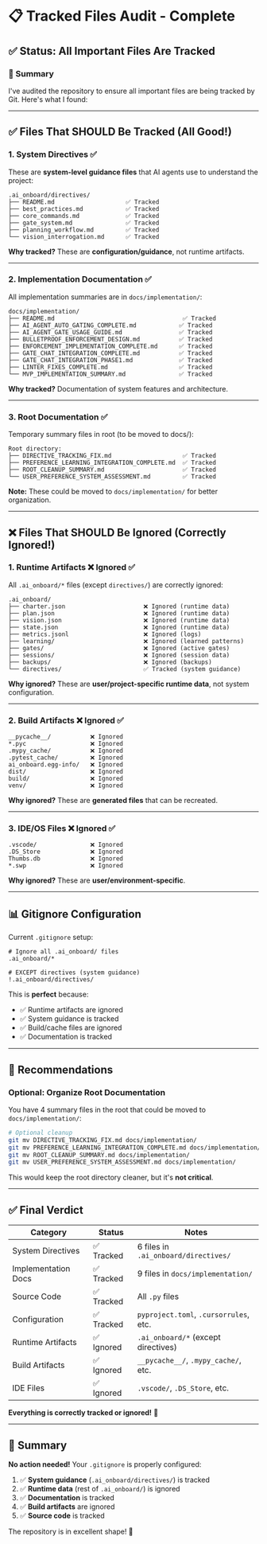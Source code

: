 # 📋 Tracked Files Audit - Complete

## ✅ Status: All Important Files Are Tracked

### 🎯 Summary

I've audited the repository to ensure all important files are being tracked by Git. Here's what I found:

---

## ✅ **Files That SHOULD Be Tracked** (All Good!)

### **1. System Directives** ✅
These are **system-level guidance files** that AI agents use to understand the project:

```
.ai_onboard/directives/
├── README.md                    ✅ Tracked
├── best_practices.md            ✅ Tracked
├── core_commands.md             ✅ Tracked
├── gate_system.md               ✅ Tracked
├── planning_workflow.md         ✅ Tracked
└── vision_interrogation.md      ✅ Tracked
```

**Why tracked?** These are **configuration/guidance**, not runtime artifacts.

---

### **2. Implementation Documentation** ✅
All implementation summaries are in `docs/implementation/`:

```
docs/implementation/
├── README.md                                    ✅ Tracked
├── AI_AGENT_AUTO_GATING_COMPLETE.md            ✅ Tracked
├── AI_AGENT_GATE_USAGE_GUIDE.md                ✅ Tracked
├── BULLETPROOF_ENFORCEMENT_DESIGN.md           ✅ Tracked
├── ENFORCEMENT_IMPLEMENTATION_COMPLETE.md      ✅ Tracked
├── GATE_CHAT_INTEGRATION_COMPLETE.md           ✅ Tracked
├── GATE_CHAT_INTEGRATION_PHASE1.md             ✅ Tracked
├── LINTER_FIXES_COMPLETE.md                    ✅ Tracked
└── MVP_IMPLEMENTATION_SUMMARY.md               ✅ Tracked
```

**Why tracked?** Documentation of system features and architecture.

---

### **3. Root Documentation** ✅
Temporary summary files in root (to be moved to docs/):

```
Root directory:
├── DIRECTIVE_TRACKING_FIX.md                    ✅ Tracked
├── PREFERENCE_LEARNING_INTEGRATION_COMPLETE.md  ✅ Tracked
├── ROOT_CLEANUP_SUMMARY.md                      ✅ Tracked
└── USER_PREFERENCE_SYSTEM_ASSESSMENT.md         ✅ Tracked
```

**Note:** These could be moved to `docs/implementation/` for better organization.

---

## ❌ **Files That SHOULD Be Ignored** (Correctly Ignored!)

### **1. Runtime Artifacts** ❌ Ignored ✅
All `.ai_onboard/*` files (except `directives/`) are correctly ignored:

```
.ai_onboard/
├── charter.json                      ❌ Ignored (runtime data)
├── plan.json                         ❌ Ignored (runtime data)
├── vision.json                       ❌ Ignored (runtime data)
├── state.json                        ❌ Ignored (runtime data)
├── metrics.jsonl                     ❌ Ignored (logs)
├── learning/                         ❌ Ignored (learned patterns)
├── gates/                            ❌ Ignored (active gates)
├── sessions/                         ❌ Ignored (session data)
├── backups/                          ❌ Ignored (backups)
└── directives/                       ✅ Tracked (system guidance)
```

**Why ignored?** These are **user/project-specific runtime data**, not system configuration.

---

### **2. Build Artifacts** ❌ Ignored ✅

```
__pycache__/           ❌ Ignored
*.pyc                  ❌ Ignored
.mypy_cache/           ❌ Ignored
.pytest_cache/         ❌ Ignored
ai_onboard.egg-info/   ❌ Ignored
dist/                  ❌ Ignored
build/                 ❌ Ignored
venv/                  ❌ Ignored
```

**Why ignored?** These are **generated files** that can be recreated.

---

### **3. IDE/OS Files** ❌ Ignored ✅

```
.vscode/               ❌ Ignored
.DS_Store              ❌ Ignored
Thumbs.db              ❌ Ignored
*.swp                  ❌ Ignored
```

**Why ignored?** These are **user/environment-specific**.

---

## 📊 **Gitignore Configuration**

Current `.gitignore` setup:

```gitignore
# Ignore all .ai_onboard/ files
.ai_onboard/*

# EXCEPT directives (system guidance)
!.ai_onboard/directives/
```

This is **perfect** because:
- ✅ Runtime artifacts are ignored
- ✅ System guidance is tracked
- ✅ Build/cache files are ignored
- ✅ Documentation is tracked

---

## 🎯 **Recommendations**

### **Optional: Organize Root Documentation**

You have 4 summary files in the root that could be moved to `docs/implementation/`:

```bash
# Optional cleanup
git mv DIRECTIVE_TRACKING_FIX.md docs/implementation/
git mv PREFERENCE_LEARNING_INTEGRATION_COMPLETE.md docs/implementation/
git mv ROOT_CLEANUP_SUMMARY.md docs/implementation/
git mv USER_PREFERENCE_SYSTEM_ASSESSMENT.md docs/implementation/
```

This would keep the root directory cleaner, but it's **not critical**.

---

## ✅ **Final Verdict**

| Category | Status | Notes |
|----------|--------|-------|
| System Directives | ✅ Tracked | 6 files in `.ai_onboard/directives/` |
| Implementation Docs | ✅ Tracked | 9 files in `docs/implementation/` |
| Source Code | ✅ Tracked | All `.py` files |
| Configuration | ✅ Tracked | `pyproject.toml`, `.cursorrules`, etc. |
| Runtime Artifacts | ✅ Ignored | `.ai_onboard/*` (except directives) |
| Build Artifacts | ✅ Ignored | `__pycache__/`, `.mypy_cache/`, etc. |
| IDE Files | ✅ Ignored | `.vscode/`, `.DS_Store`, etc. |

**Everything is correctly tracked or ignored!** 🎉

---

## 📝 **Summary**

**No action needed!** Your `.gitignore` is properly configured:

1. ✅ **System guidance** (`.ai_onboard/directives/`) is tracked
2. ✅ **Runtime data** (rest of `.ai_onboard/`) is ignored
3. ✅ **Documentation** is tracked
4. ✅ **Build artifacts** are ignored
5. ✅ **Source code** is tracked

The repository is in excellent shape! 🚀

